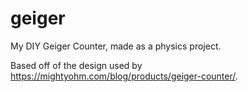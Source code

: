 # geiger
My DIY Geiger Counter, made as a physics project. 

Based off of the design used by https://mightyohm.com/blog/products/geiger-counter/. 


